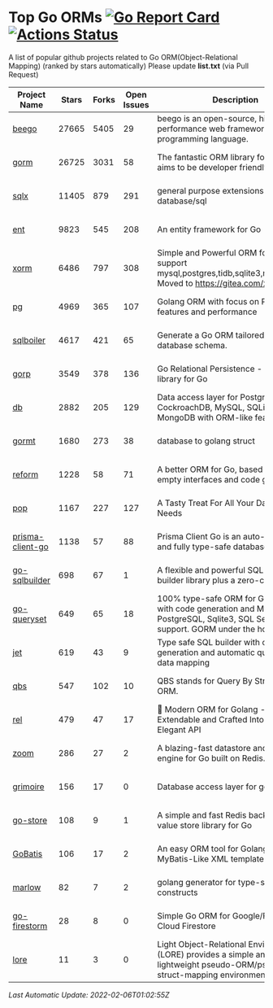 # Top Go ORMs [![Go Report Card](https://goreportcard.com/badge/github.com/d-tsuji/awesome-go-orms)](https://goreportcard.com/report/github.com/d-tsuji/awesome-go-orms) [![Actions Status](https://github.com/d-tsuji/awesome-go-orms/workflows/CI/badge.svg)](https://github.com/d-tsuji/awesome-go-orms/actions)
A list of popular github projects related to Go ORM(Object-Relational Mapping) (ranked by stars automatically)
Please update **list.txt** (via Pull Request)

| Project Name | Stars | Forks | Open Issues | Description | Last Update |
| ------------ | ----- | ----- | ----------- | ----------- | ----------- |
| [beego](https://github.com/beego/beego) | 27665 | 5405 | 29 | beego is an open-source, high-performance web framework for the Go programming language. | 2022-02-05 14:49:46 |
| [gorm](https://github.com/go-gorm/gorm) | 26725 | 3031 | 58 | The fantastic ORM library for Golang, aims to be developer friendly | 2022-02-05 22:47:11 |
| [sqlx](https://github.com/jmoiron/sqlx) | 11405 | 879 | 291 | general purpose extensions to golang's database/sql | 2022-02-05 20:28:13 |
| [ent](https://github.com/ent/ent) | 9823 | 545 | 208 | An entity framework for Go | 2022-02-06 00:49:10 |
| [xorm](https://github.com/go-xorm/xorm) | 6486 | 797 | 308 | Simple and Powerful ORM for Go, support mysql,postgres,tidb,sqlite3,mssql,oracle, Moved to https://gitea.com/xorm/xorm | 2022-01-29 02:35:08 |
| [pg](https://github.com/go-pg/pg) | 4969 | 365 | 107 | Golang ORM with focus on PostgreSQL features and performance | 2022-02-05 01:40:17 |
| [sqlboiler](https://github.com/volatiletech/sqlboiler) | 4617 | 421 | 65 | Generate a Go ORM tailored to your database schema. | 2022-02-04 10:14:25 |
| [gorp](https://github.com/go-gorp/gorp) | 3549 | 378 | 136 | Go Relational Persistence - an ORM-ish library for Go | 2022-02-05 13:13:51 |
| [db](https://github.com/upper/db) | 2882 | 205 | 129 | Data access layer for PostgreSQL, CockroachDB, MySQL, SQLite and MongoDB with ORM-like features. | 2022-02-02 17:27:37 |
| [gormt](https://github.com/xxjwxc/gormt) | 1680 | 273 | 38 | database to golang struct | 2022-02-04 08:28:50 |
| [reform](https://github.com/go-reform/reform) | 1228 | 58 | 71 | A better ORM for Go, based on non-empty interfaces and code generation. | 2022-02-03 14:29:13 |
| [pop](https://github.com/gobuffalo/pop) | 1167 | 227 | 127 | A Tasty Treat For All Your Database Needs | 2022-02-03 03:16:06 |
| [prisma-client-go](https://github.com/prisma/prisma-client-go) | 1138 | 57 | 88 | Prisma Client Go is an auto-generated and fully type-safe database client | 2022-02-05 19:47:57 |
| [go-sqlbuilder](https://github.com/huandu/go-sqlbuilder) | 698 | 67 | 1 | A flexible and powerful SQL string builder library plus a zero-config ORM. | 2022-02-04 14:26:48 |
| [go-queryset](https://github.com/jirfag/go-queryset) | 649 | 65 | 18 | 100% type-safe ORM for Go (Golang) with code generation and MySQL, PostgreSQL, Sqlite3, SQL Server support. GORM under the hood. | 2022-01-25 07:08:05 |
| [jet](https://github.com/go-jet/jet) | 619 | 43 | 9 | Type safe SQL builder with code generation and automatic query result data mapping | 2022-02-05 14:21:39 |
| [qbs](https://github.com/coocood/qbs) | 547 | 102 | 10 | QBS stands for Query By Struct. A Go ORM. | 2022-01-25 00:31:55 |
| [rel](https://github.com/go-rel/rel) | 479 | 47 | 17 | :gem: Modern ORM for Golang - Testable, Extendable and Crafted Into a Clean and Elegant API | 2022-02-02 09:33:04 |
| [zoom](https://github.com/albrow/zoom) | 286 | 27 | 2 | A blazing-fast datastore and querying engine for Go built on Redis. | 2022-01-24 13:36:50 |
| [grimoire](https://github.com/Fs02/grimoire) | 156 | 17 | 0 | Database access layer for golang | 2022-01-26 00:04:07 |
| [go-store](https://github.com/gosuri/go-store) | 108 | 9 | 1 | A simple and fast Redis backed key-value store library for Go | 2022-01-24 12:17:34 |
| [GoBatis](https://github.com/runner-mei/GoBatis) | 106 | 17 | 2 | An easy ORM tool for Golang, support MyBatis-Like XML template SQL | 2022-01-09 05:13:48 |
| [marlow](https://github.com/dadleyy/marlow) | 82 | 7 | 2 | golang generator for type-safe sql api constructs | 2021-09-29 00:13:39 |
| [go-firestorm](https://github.com/jschoedt/go-firestorm) | 28 | 8 | 0 | Simple Go ORM for Google/Firebase Cloud Firestore | 2022-01-23 18:31:50 |
| [lore](https://github.com/abrahambotros/lore) | 11 | 3 | 0 | Light Object-Relational Environment (LORE) provides a simple and lightweight pseudo-ORM/pseudo-struct-mapping environment for Go | 2022-01-23 18:33:17 |

*Last Automatic Update: 2022-02-06T01:02:55Z*